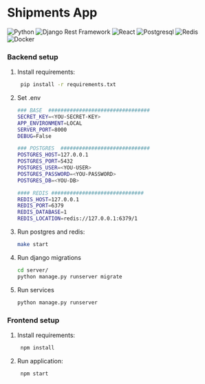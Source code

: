 # Shipments App
![Python](https://img.shields.io/badge/-Python-black?style=flat-square&logo=Python)
![Django Rest Framework](https://img.shields.io/badge/DRF-red?style=flat-square&logo=Django)
![React](https://img.shields.io/badge/-React-%232c3e50?style=flat-square&logo=react)
![Postgresql](https://img.shields.io/badge/-Postgresql-%232c3e50?style=flat-square&logo=Postgresql)
![Redis](https://img.shields.io/badge/-Redis-FCA121?style=flat-square&logo=Redis)
![Docker](https://img.shields.io/badge/-Docker-46a2f1?style=flat-square&logo=docker&logoColor=white)

### Backend setup

1. Install requirements:

    ```sh
     pip install -r requirements.txt
    ```
 
2. Set .env 

    ```sh
    ### BASE  #################################
    SECRET_KEY=<YOU-SECRET-KEY>
    APP_ENVIRONMENT=LOCAL
    SERVER_PORT=8000
    DEBUG=False
   
    ### POSTGRES  #############################
    POSTGRES_HOST=127.0.0.1
    POSTGRES_PORT=5432
    POSTGRES_USER=<YOU-USER>
    POSTGRES_PASSWORD=<YOU-PASSWORD>
    POSTGRES_DB=<YOU-DB>
   
    #### REDIS ##############################
    REDIS_HOST=127.0.0.1
    REDIS_PORT=6379
    REDIS_DATABASE=1
    REDIS_LOCATION=redis://127.0.0.1:6379/1
    ```

3. Run postgres and redis:

    ```sh
    make start
    ```

4. Run django migrations

    ```sh
    cd server/
    python manage.py runserver migrate
    ```

5. Run services

    ```sh
    python manage.py runserver
    ```

### Frontend setup
1. Install requirements:

    ```sh
     npm install
    ```
   
2. Run application:

    ```sh
     npm start
    ```